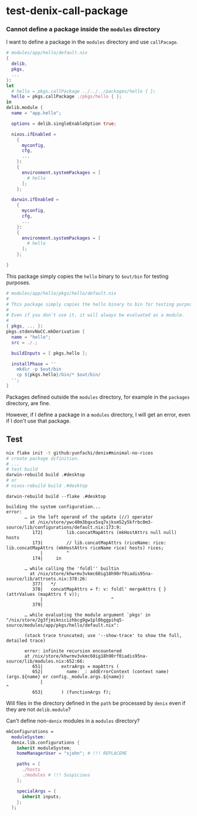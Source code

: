 # test-denix-call-package

### Cannot define a package inside the `modules` directory

I want to define a package in the `modules` directory and use `callPacage`.

```nix
# modules/app/hello/default.nix
{
  delib,
  pkgs,
  ...
}:
let
  # hello = pkgs.callPackage ../../../packages/hello { };
  hello = pkgs.callPackage ./pkgs/hello { };
in
delib.module {
  name = "app.hello";

  options = delib.singleEnableOption true;

  nixos.ifEnabled =
    {
      myconfig,
      cfg,
      ...
    }:
    {
      environment.systemPackages = [
        # hello
      ];
    };

  darwin.ifEnabled =
    {
      myconfig,
      cfg,
      ...
    }:
    {
      environment.systemPackages = [
        # hello
      ];
    };

}
```

This package simply copies the `hello` binary to `$out/bin` for testing purposes.

```nix
# modules/app/hello/pkgs/hello/default.nix
#
# This package simply copies the hello binary to bin for testing purposes.
#
# Even if you don't use it, it will always be evaluated as a module.
#
{ pkgs, ... }:
pkgs.stdenvNoCC.mkDerivation {
  name = "hello";
  src = ./.;

  buildInputs = [ pkgs.hello ];

  installPhase = ''
    mkdir -p $out/bin
    cp ${pkgs.hello}/bin/* $out/bin/
  '';
}
```

Packages defined outside the `modules` directory, for example in the `packages` directory, are fine.

However, if I define a package in a `modules` directory, I will get an error, even if I don't use that package.

## Test

```sh
nix flake init -t github:yunfachi/denix#minimal-no-rices
# create package difinition.
# ...
# test build
darwin-rebuild build .#desktop
# or
# nixos-rebuild build .#desktop
```

```text
darwin-rebuild build --flake .#desktop

building the system configuration...
error:
       … in the left operand of the update (//) operator
         at /nix/store/ywc40m3bqxx5xq7xjksm52y5kfrbc0m3-source/lib/configurations/default.nix:173:9:
          172|         lib.concatMapAttrs (mkHostAttrs null null) hosts
          173|         // lib.concatMapAttrs (riceName: rice: lib.concatMapAttrs (mkHostAttrs riceName rice) hosts) rices;
             |         ^
          174|     in

       … while calling the 'foldl'' builtin
         at /nix/store/khwrmv3vkmc60ig18h90rf0iadis95na-source/lib/attrsets.nix:378:26:
          377|   */
          378|   concatMapAttrs = f: v: foldl' mergeAttrs { } (attrValues (mapAttrs f v));
             |                          ^
          379|

       … while evaluating the module argument `pkgs' in "/nix/store/2g3fjmiknicizhbcg9gw1pl0bggpihq5-source/modules/app/pkgs/hello/default.nix":

       (stack trace truncated; use '--show-trace' to show the full, detailed trace)

       error: infinite recursion encountered
       at /nix/store/khwrmv3vkmc60ig18h90rf0iadis95na-source/lib/modules.nix:652:66:
          651|       extraArgs = mapAttrs (
          652|         name: _: addErrorContext (context name) (args.${name} or config._module.args.${name})
             |                                                                  ^
          653|       ) (functionArgs f);
```

Will files in the directory defined in the `path` be processed by `denix` even if they are not `delib.module`?

Can't define non-`denix` modules in a `modules` directory?

```nix
mkConfigurations =
  moduleSystem:
  denix.lib.configurations {
    inherit moduleSystem;
    homeManagerUser = "sjohn"; # !!! REPLACEME

    paths = [
      ./hosts
      ./modules # !!! Suspicious
    ];

    specialArgs = {
      inherit inputs;
    };
  };
```
